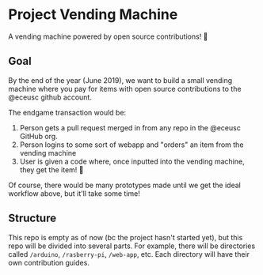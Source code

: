# Project Vending Machine

A vending machine powered by open source contributions! :atm:

## Goal

By the end of the year (June 2019), we want to build a small vending machine where you pay for items with open source contributions to the @eceusc github account.

The endgame transaction would be:

1. Person gets a pull request merged in from any repo in the @eceusc GitHub org.
2. Person logins to some sort of webapp and "orders" an item from the vending machine
3. User is given a code where, once inputted into the vending machine, they get the item! :tada:


Of course, there would be many prototypes made until we get the ideal workflow above, but it'll take some time!

## Structure

This repo is empty as of now (bc the project hasn't started yet), but this repo will be divided into several parts. For example, there will be directories called `/arduino`, `/rasberry-pi`, `/web-app`, etc. Each directory will have their own contribution guides.


